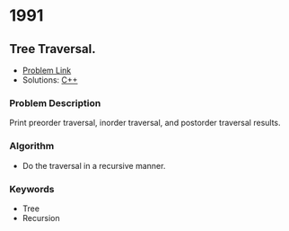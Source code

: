 # 1991 
## Tree Traversal.

- [Problem Link](https://www.acmicpc.net/problem/1991)
- Solutions: [C++](./1991.cpp)

### Problem Description
Print preorder traversal, inorder traversal, and postorder traversal results.

### Algorithm
- Do the traversal in a recursive manner.

### Keywords
- Tree
- Recursion
